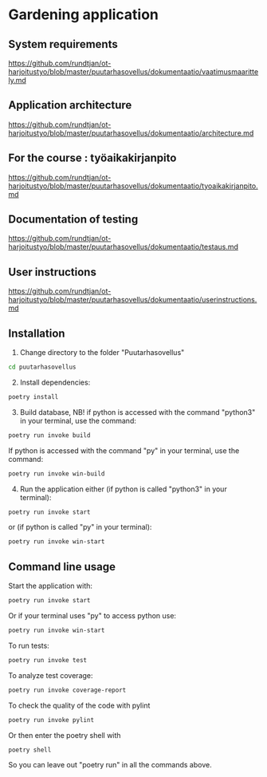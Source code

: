 # Gardening application
## System requirements  
https://github.com/rundtjan/ot-harjoitustyo/blob/master/puutarhasovellus/dokumentaatio/vaatimusmaarittely.md 
## Application architecture
https://github.com/rundtjan/ot-harjoitustyo/blob/master/puutarhasovellus/dokumentaatio/architecture.md 
## For the course : työaikakirjanpito
https://github.com/rundtjan/ot-harjoitustyo/blob/master/puutarhasovellus/dokumentaatio/tyoaikakirjanpito.md 
## Documentation of testing  
https://github.com/rundtjan/ot-harjoitustyo/blob/master/puutarhasovellus/dokumentaatio/testaus.md 
## User instructions
https://github.com/rundtjan/ot-harjoitustyo/blob/master/puutarhasovellus/dokumentaatio/userinstructions.md 
## Installation
1. Change directory to the folder "Puutarhasovellus"
```bash
cd puutarhasovellus
```
2. Install dependencies:
```bash
poetry install
```
3. Build database, NB! if python is accessed with the command "python3" in your terminal, use the command:  
```bash
poetry run invoke build   
```
If python is accessed with the command "py" in your terminal, use the command:
```bash
poetry run invoke win-build
```
4. Run the application either (if python is called "python3" in your terminal):
```bash
poetry run invoke start
```
or (if python is called "py" in your terminal):
```bash
poetry run invoke win-start
```
## Command line usage  
Start the application with:  
```bash
poetry run invoke start
```
Or if your terminal uses "py" to access python use:  
```bash
poetry run invoke win-start
```
To run tests:
```bash
poetry run invoke test
```
To analyze test coverage:
```bash
poetry run invoke coverage-report
```
To check the quality of the code with pylint
```bash
poetry run invoke pylint
```
Or then enter the poetry shell with
```bash
poetry shell
```
So you can leave out "poetry run" in all the commands above.
